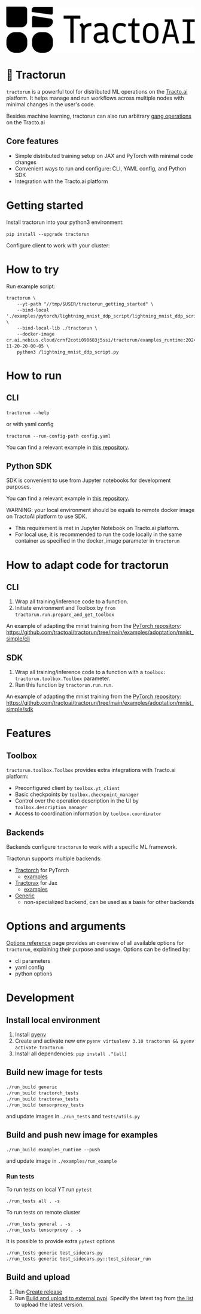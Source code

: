![img.png](docs/_static/img.png)

# 🚜 Tractorun

`tractorun` is a powerful tool for distributed ML operations on the [Tracto.ai](https://tracto.ai/) platform. It helps manage and run workflows across multiple nodes with minimal changes in the user's code.

Besides machine learning, tractorun can also run arbitrary [gang operations](https://en.wikipedia.org/wiki/Gang_scheduling) on the Tracto.ai

## Core features

* Simple distributed training setup on JAX and PyTorch with minimal code changes
* Convenient ways to run and configure: CLI, YAML config, and Python SDK
* Integration with the Tracto.ai platform

# Getting started

Install tractorun into your python3 environment:

`pip install --upgrade tractorun`

Configure client to work with your cluster: 

# How to try

Run example script:

```
tractorun \
    --yt-path "//tmp/$USER/tractorun_getting_started" \
    --bind-local './examples/pytorch/lightning_mnist_ddp_script/lightning_mnist_ddp_script.py:/lightning_mnist_ddp_script.py' \
    --bind-local-lib ./tractorun \
    --docker-image cr.ai.nebius.cloud/crnf2coti090683j5ssi/tractorun/examples_runtime:2024-11-20-20-00-05 \
    python3 /lightning_mnist_ddp_script.py
```

# How to run

## CLI

`tractorun --help`

or with yaml config

`tractorun --run-config-path config.yaml`

You can find a relevant example in [this repository](https://github.com/tractoai/tractorun/tree/main/examples/pytorch/lightning_mnist_ddp_script).

## Python SDK

SDK is convenient to use from Jupyter notebooks for development purposes.

You can find a relevant example in [this repository](https://github.com/tractoai/tractorun/tree/main/examples/pytorch/lightning_mnist).

WARNING: your local environment should be equals to remote docker image on TractoAI platform to use SDK.
* This requirement is met in Jupyter Notebook on Tracto.ai platform.
* For local use, it is recommended to run the code locally in the same container as specified in the docker_image parameter in `tractorun`

# How to adapt code for tractorun

## CLI

1. Wrap all training/inference code to a function.
2. Initiate environment and Toolbox by `from tractorun.run.prepare_and_get_toolbox`

An example of adapting the mnist training from the [PyTorch repository](https://github.com/pytorch/examples/blob/cdef4d43fb1a2c6c4349daa5080e4e8731c34569/mnist/mnist_simple/main.py): https://github.com/tractoai/tractorun/tree/main/examples/adoptation/mnist_simple/cli

## SDK

1. Wrap all training/inference code to a function with a `toolbox: tractorun.toolbox.Toolbox` parameter.
2. Run this function by `tractorun.run.run`.

An example of adapting the mnist training from the [PyTorch repository](https://github.com/pytorch/examples/blob/cdef4d43fb1a2c6c4349daa5080e4e8731c34569/mnist/main.py): https://github.com/tractoai/tractorun/tree/main/examples/adoptation/mnist_simple/sdk

# Features

## Toolbox

`tractorun.toolbox.Toolbox` provides extra integrations with Tracto.ai platform:
* Preconfigured client by `toolbox.yt_client`
* Basic checkpoints by `toolbox.checkpoint_manager`
* Control over the operation description in the UI by `toolbox.description_manager`
* Access to coordination information by `toolbox.coordinator`

## Backends

Backends configure `tractorun` to work with a specific ML framework.

Tractorun supports multiple backends:
* [Tractorch](https://github.com/tractoai/tractorun/tree/main/tractorun/backend/tractorch) for PyTorch
  * [examples](https://github.com/tractoai/tractorun/tree/main/examples/pytorch)
* [Tractorax](https://github.com/tractoai/tractorun/tree/main/tractorun/backend/tractorax) for Jax
  * [examples](https://github.com/tractoai/tractorun/tree/main/examples/jax)
* [Generic](https://github.com/tractoai/tractorun/tree/main/tractorun/backend/generic)
  * non-specialized backend, can be used as a basis for other backends

# Options and arguments

[Options reference](https://github.com/tractoai/tractorun/blob/main/docs/options.md) page provides an overview of all available options for `tractorun`, explaining their purpose and usage. Options can be defined by:
* cli parameters
* yaml config
* python options

# Development

## Install local environment
1. Install [pyenv](https://github.com/pyenv/pyenv)
2. Create and activate new env `pyenv virtualenv 3.10 tractorun && pyenv activate tractorun`
3. Install all dependencies: `pip install ."[all]`


## Build new image for tests
```shell
./run_build generic
./run_build tractorch_tests
./run_build tractorax_tests
./run_build tensorproxy_tests
```
and update images in `./run_tests` and `tests/utils.py`

## Build and push new image for examples

```shell
./run_build examples_runtime --push
```

and update image in `./examples/run_example`

### Run tests

To run tests on local YT run `pytest`
```shell
./run_tests all . -s
```

To run tests on remote cluster
```shell
./run_tests general . -s
./run_tests tensorproxy . -s
```

It is possible to provide extra `pytest` options
```shell
./run_tests generic test_sidecars.py
./run_tests generic test_sidecars.py::test_sidecar_run
```

## Build and upload
1. Run [Create release](https://github.com/tractoai/tractorun/actions/workflows/release.yaml)
2. Run [Build and upload to external pypi](https://github.com/tractoai/tractorun/actions/workflows/pypi_external.yaml). Specify the latest tag from [the list](https://github.com/tractoai/tractorun/tags) to upload the latest version.
